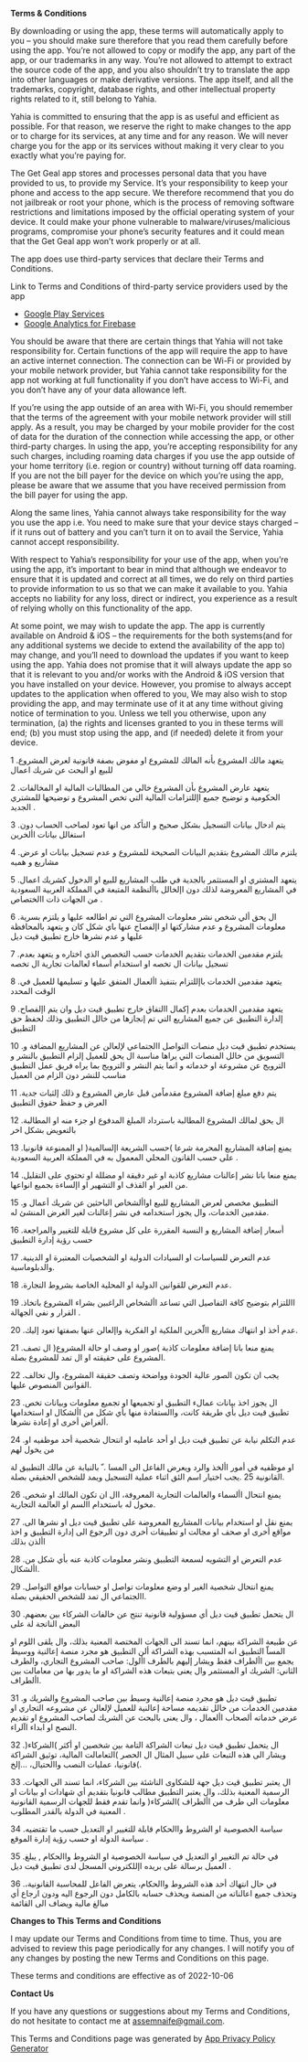 **Terms & Conditions**

By downloading or using the app, these terms will automatically apply to you – you should make sure therefore that you read them carefully before using the app. You’re not allowed to copy or modify the app, any part of the app, or our trademarks in any way. You’re not allowed to attempt to extract the source code of the app, and you also shouldn’t try to translate the app into other languages or make derivative versions. The app itself, and all the trademarks, copyright, database rights, and other intellectual property rights related to it, still belong to Yahia.

Yahia is committed to ensuring that the app is as useful and efficient as possible. For that reason, we reserve the right to make changes to the app or to charge for its services, at any time and for any reason. We will never charge you for the app or its services without making it very clear to you exactly what you’re paying for.

The Get Geal app stores and processes personal data that you have provided to us, to provide my Service. It’s your responsibility to keep your phone and access to the app secure. We therefore recommend that you do not jailbreak or root your phone, which is the process of removing software restrictions and limitations imposed by the official operating system of your device. It could make your phone vulnerable to malware/viruses/malicious programs, compromise your phone’s security features and it could mean that the Get Geal app won’t work properly or at all.

The app does use third-party services that declare their Terms and Conditions.

Link to Terms and Conditions of third-party service providers used by the app

*   [Google Play Services](https://policies.google.com/terms)
*   [Google Analytics for Firebase](https://firebase.google.com/terms/analytics)

You should be aware that there are certain things that Yahia will not take responsibility for. Certain functions of the app will require the app to have an active internet connection. The connection can be Wi-Fi or provided by your mobile network provider, but Yahia cannot take responsibility for the app not working at full functionality if you don’t have access to Wi-Fi, and you don’t have any of your data allowance left.

If you’re using the app outside of an area with Wi-Fi, you should remember that the terms of the agreement with your mobile network provider will still apply. As a result, you may be charged by your mobile provider for the cost of data for the duration of the connection while accessing the app, or other third-party charges. In using the app, you’re accepting responsibility for any such charges, including roaming data charges if you use the app outside of your home territory (i.e. region or country) without turning off data roaming. If you are not the bill payer for the device on which you’re using the app, please be aware that we assume that you have received permission from the bill payer for using the app.

Along the same lines, Yahia cannot always take responsibility for the way you use the app i.e. You need to make sure that your device stays charged – if it runs out of battery and you can’t turn it on to avail the Service, Yahia cannot accept responsibility.

With respect to Yahia’s responsibility for your use of the app, when you’re using the app, it’s important to bear in mind that although we endeavor to ensure that it is updated and correct at all times, we do rely on third parties to provide information to us so that we can make it available to you. Yahia accepts no liability for any loss, direct or indirect, you experience as a result of relying wholly on this functionality of the app.

At some point, we may wish to update the app. The app is currently available on Android & iOS – the requirements for the both systems(and for any additional systems we decide to extend the availability of the app to) may change, and you’ll need to download the updates if you want to keep using the app. Yahia does not promise that it will always update the app so that it is relevant to you and/or works with the Android & iOS version that you have installed on your device. However, you promise to always accept updates to the application when offered to you, We may also wish to stop providing the app, and may terminate use of it at any time without giving notice of termination to you. Unless we tell you otherwise, upon any termination, (a) the rights and licenses granted to you in these terms will end; (b) you must stop using the app, and (if needed) delete it from your device.

1 .يتعهد مالك المشروع بأنه المالك للمشروع او مفوض بصفة قانونية لعرض المشروع للبيع او البحث
عن شريك اعمال

2 .يتعهد عارض المشروع بأن المشروع خالي من المطالبات المالية او المخالفات الحكومية و توضيح
جميع اإللتزامات المالية التي تخص المشروع و توضيحها للمشتري الجديد .

3 .يتم ادخال بيانات التسجيل بشكل صحيح و التأكد من انها تعود لصاحب الحساب دون استغالل بيانات
األخرين

4 .يلتزم مالك المشروع بتقديم البيانات الصحيحة للمشروع و عدم تسجيل بيانات او عرض مشاريع و
هميه

5 .يتعهد المشتري او المستثمر بالجدية في طلب المشاريع للبيع او الدخول كشريك اعمال في المشاريع
المعروضة لذلك دون اإلخالل باألنظمة المتبعة في المملكة العربية السعودية من الجهات ذات
االختصاص .

6 .ال يحق ألي شخص نشر معلومات المشروع التي تم اطالعه عليها و يلتزم بسرية معلومات المشروع و
عدم مشاركتها او اإلفصاح عنها باي شكل كان و يتعهد بالمحافظة عليها و عدم نشرها خارج تطبيق
قيت ديل

7 .يلتزم مقدمين الخدمات بتقديم الخدمات حسب التخصص الذي اختاره و يتعهد بعدم تسجيل بيانات ال
تخصه او استخدام أسماء لعالمات تجارية ال تخصه

8 .يتعهد مقدمين الخدمات باإللتزام بتنفيذ األعمال المتفق عليها و تسليمها للعميل في الوقت المحدد

9 .يتعهد مقدمين الخدمات بعدم إكمال االتفاق خارج تطبيق قيت ديل وان يتم اإلفصاح إلدارة التطبيق عن
جميع المشاريع التي تم إنجازها من خالل التطبيق وذلك لحفظ حق التطبيق

10 .يستخدم تطبيق قيت ديل منصات التواصل االجتماعي لإلعالن عن المشاريع المضافة و التسويق من
خالل المنصات التي يراها مناسبة ال يحق للعميل إلزام التطبيق بالنشر و الترويج عن مشروعة او
خدماته و انما يتم النشر و الترويج بما يراه فريق عمل التطبيق مناسب للنشر دون الزام من العميل

11 .يتم دفع مبلغ إضافة المشروع مقدماًمن قبل عارض المشروع و ذلك إلثبات جدية العرض و حفظ
حقوق التطبيق

12 .ال يحق لمالك المشروع المطالبة باسترداد المبلغ المدفوع او جزء منه او المطالبة بالتعويض بشكل اخر

13 .يمنع إضافة المشاريع المحرمة شرعا )حسب الشريعة اإلسالمية( او الممنوعة قانونيا على حسب
القانون المحلي المعمول به في المملكة العربية السعودية .

14 .يمنع منعا باتا نشر إعالنات مشاريع كاذبة او غير دقيقة او مضللة او تحتوي على التقليل من الغير او
القذف او التشهير او اإلساءة بجميع انواعها.

15 .التطبيق مخصص لعرض المشاريع للبيع اواألشخاص الباحثين عن شريك أعمال و مقدمين الخدمات،
وال يجوز استخدامه في نشر إعالنات لغير الغرض المنشئ له.

16 .أسعار إضافة المشاريع و النسبة المقررة على كل مشروع قابلة للتغيير والمراجعة حسب رؤية إدارة
التطبيق

17 .عدم التعرض للسياسات او السيادات الدولية او الشخصيات المعتبرة او الدينية والدبلوماسية.

18 .عدم التعرض للقوانين الدولية او المحلية الخاصة بشروط التجارة.

19 .االلتزام بتوضيح كافة التفاصيل التي تساعد األشخاص الراغبين بشراء المشروع باتخاذ القرار و نفي
الجهالة .

20 .عدم أخذ او انتهاك مشاريع االّخرين الملكية او الفكرية واإلعالن عنها بصفتها تعود إليك.

21 .يمنع منعا باتا إضافة معلومات كاذبة )صور او وصف او حالة المشروع( ال تصف المشروع على
حقيقته او ال تمد للمشروع بصلة.

22 .يجب ان تكون الصور عالية الجودة وواضحة وتصف حقيقة المشروع، وال تخالف القوانين المنصوص
عليها.

23 .ال يجوز اخذ بيانات عمالء التطبيق او تجميعها او تجميع معلومات وبيانات تخص تطبيق قيت ديل بأي
طريقة كانت، واالستفادة منها بأي شكل من األشكال او استخدامها ألغراض أخرى او إعادة نشرها.

24 .عدم التكلم نيابة عن تطبيق قيت ديل او أحد عامليه او انتحال شخصية أحد موظفيه او من يخول لهم

او موظفيه في أمور األخذ والرد ويعرض الفاعل الى المسا . ّ بالنيابة عن مالك التطبيق لة القانونية
25 .يجب اختيار اسم الئق اثناء عملية التسجيل ويمد للشخص الحقيقي بصلة.

26 .يمنع انتحال األسماء والعالمات التجارية المعروفة، اال ان تكون المالك او شخص مخول له باستخدام
االسم او العالمة التجارية.

27 .يمنع نقل او استخدام بيانات المشاريع المعروضة على تطبيق قيت ديل او نشرها الى مواقع أخرى او
صحف او مجالت او تطبيقات أخرى دون الرجوع الى إدارة التطبيق و اخذ األذن بذلك

28 .عدم التعرض او التشويه لسمعة التطبيق ونشر معلومات كاذبة عنه بأي شكل من األشكال.

29 .يمنع انتحال شخصية الغير او وضع معلومات تواصل او حسابات مواقع التواصل االجتماعي ال تمد
للشخص الحقيقي بصلة.

30 .ال يتحمل تطبيق قيت ديل أي مسؤولية قانونية تنتج عن خالفات الشركاء بين بعضهم البعض الناتجة
لة على

عن طبيعة الشراكة بينهم، انما تسند الى الجهات المختصة المعنية بذلك، وال يلقى اللوم او المساّ
التطبيق انه المتسبب بهذه الشراكة ألن التطبيق هو مجرد منصة إعالنية ووسيط يجمع بين األطراف
فقط ويشار إليهم بالطرف األول: صاحب المشروع التجاري، والطرف الثاني: الشريك او المستثمر وال
يعنى بتبعات هذه الشراكة او ما يدور بها من معامالت بين األطراف.

31 .تطبيق قيت ديل هو مجرد منصة إعالنية وسيط بين صاحب المشروع والشريك و مقدمين الخدمات من
خالل تقديمه مساحة إعالنية للعميل لإلعالن عن مشروعه التجاري او عرض خدماته ألصحاب األعمال
، وال يعنى بالبحث عن الشريك لصاحب المشروع او تقديم النصح او ابداء اآلراء.

32 .ال يتحمل تطبيق قيت ديل تبعات الشراكة التامة بين شخصين او أكثر )الشركاء( ويشار الى هذه التبعات
على سبيل المثال ال الحصر )التعامالت المالية، توثيق الشراكة قانونيا، عمليات النصب واالحتيال،
...إلخ(.

33 .ال يعتبر تطبيق قيت ديل جهة للشكاوى الناشئة بين الشركاء، انما تسند الى الجهات الرسمية المعنية
بذلك، وال يعتبر التطبيق مطالب قانونيا بتقديم أي شهادات او بيانات او معلومات الي طرف من
األطراف )الشركاء( وانما تقدم فقط للجهات الرسمية القانونية المعنية في الدولة بالقدر المطلوب .

34 .سياسة الخصوصية او الشروط واالحكام قابلة للتغيير او التعديل حسب ما تقتضيه سياسة الدولة او
حسب رؤية إدارة الموقع .

35 .في حالة تم التغيير او التعديل في سياسة الخصوصية او الشروط واالحكام , يبلغ العميل برسالة على
بريده اإللكتروني المسجل لدى تطبيق قيت ديل .

36 .في حال انتهاك أحد هذه الشروط واالحكام، يتعرض الفاعل للمحاسبة القانونية، وتحذف جميع اعالناته
من المنصة ويحذف حسابه بالكامل دون الرجوع اليه ودون ارجاع أي مبالغ مالية ويضاف الى القائمة

**Changes to This Terms and Conditions**

I may update our Terms and Conditions from time to time. Thus, you are advised to review this page periodically for any changes. I will notify you of any changes by posting the new Terms and Conditions on this page.

These terms and conditions are effective as of 2022-10-06

**Contact Us**

If you have any questions or suggestions about my Terms and Conditions, do not hesitate to contact me at assemnaife@gmail.com.

This Terms and Conditions page was generated by [App Privacy Policy Generator](https://app-privacy-policy-generator.nisrulz.com/)